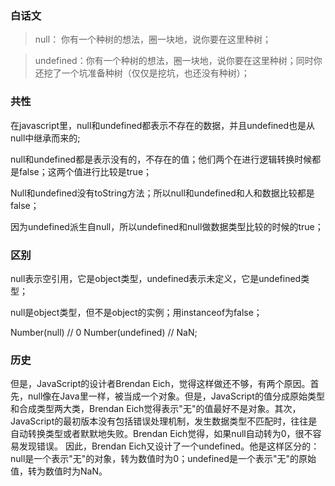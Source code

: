 ### 白话文

>null： 你有一个种树的想法，圈一块地，说你要在这里种树；

>undefined：你有一个种树的想法，圈一块地，说你要在这里种树；同时你还挖了一个坑准备种树（仅仅是挖坑，也还没有种树）；


### 共性

在javascript里，null和undefined都表示不存在的数据，并且undefined也是从null中继承而来的;

null和undefined都是表示没有的，不存在的值；他们两个在进行逻辑转换时候都是false；这两个值进行比较是true；

Null和undefined没有toString方法；所以null和undefined和人和数据比较都是false；

因为undefined派生自null，所以undefined和null做数据类型比较的时候的true；

### 区别

null表示空引用，它是object类型，undefined表示未定义，它是undefined类型；

null是object类型，但不是object的实例；用instanceof为false；

Number(null) // 0    Number(undefined) // NaN;

### 历史

但是，JavaScript的设计者Brendan Eich，觉得这样做还不够，有两个原因。首先，null像在Java里一样，被当成一个对象。但是，JavaScript的值分成原始类型和合成类型两大类，Brendan Eich觉得表示"无"的值最好不是对象。其次，JavaScript的最初版本没有包括错误处理机制，发生数据类型不匹配时，往往是自动转换类型或者默默地失败。Brendan Eich觉得，如果null自动转为0，很不容易发现错误。
因此，Brendan Eich又设计了一个undefined。他是这样区分的：null是一个表示"无"的对象，转为数值时为0；undefined是一个表示"无"的原始值，转为数值时为NaN。

